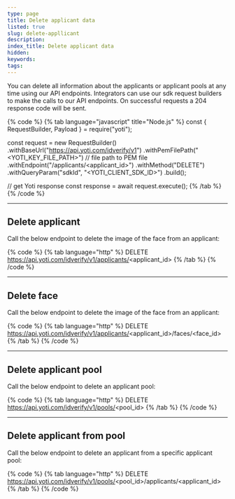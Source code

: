 ```yaml
---
type: page
title: Delete applicant data
listed: true
slug: delete-appllicant
description: 
index_title: Delete applicant data
hidden: 
keywords: 
tags: 
---
```


You can delete all information about the applicants or applicant pools at any time using our API endpoints. Integrators can use our sdk request builders to make the calls to our API endpoints. On successful requests a 204 response code will be sent.

{% code %}
{% tab language="javascript" title="Node.js" %}
const { RequestBuilder, Payload } = require("yoti");

const request = new RequestBuilder()
  .withBaseUrl("https://api.yoti.com/idverify/v1")
  .withPemFilePath("<YOTI_KEY_FILE_PATH>") // file path to PEM file
  .withEndpoint("/applicants/<applicant_id>")
  .withMethod("DELETE")
  .withQueryParam("sdkId", "<YOTI_CLIENT_SDK_ID>")
  .build();

// get Yoti response
const response = await request.execute();
{% /tab %}
{% /code %}

---

## Delete applicant

Call the below endpoint to delete the image of the face from an applicant:

{% code %}
{% tab language="http" %}
DELETE https://api.yoti.com/idverify/v1/applicants/<applicant_id>
{% /tab %}
{% /code %}

---

## Delete face

Call the below endpoint to delete the image of the face from an applicant:

{% code %}
{% tab language="http" %}
DELETE https://api.yoti.com/idverify/v1/applicants/<applicant_id>/faces/<face_id>
{% /tab %}
{% /code %}

---

## Delete applicant pool

Call the below endpoint to delete an applicant pool:

{% code %}
{% tab language="http" %}
DELETE https://api.yoti.com/idverify/v1/pools/<pool_id>
{% /tab %}
{% /code %}

---

## Delete applicant from pool

Call the below endpoint to delete an applicant from a specific applicant pool:

{% code %}
{% tab language="http" %}
DELETE https://api.yoti.com/idverify/v1/pools/<pool_id>/applicants/<applicant_id>
{% /tab %}
{% /code %}